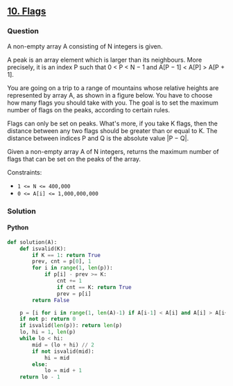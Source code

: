 ## **[10. Flags](https://app.codility.com/programmers/lessons/10-prime_and_composite_numbers/flags/)**

### Question
A non-empty array A consisting of N integers is given.

A peak is an array element which is larger than its neighbours. More precisely, it is an index P such that 0 < P < N − 1 and A[P − 1] < A[P] > A[P + 1].

You are going on a trip to a range of mountains whose relative heights are represented by array A, as shown in a figure below. 
You have to choose how many flags you should take with you. The goal is to set the maximum number of flags on the peaks, according to certain rules.

Flags can only be set on peaks. What's more, if you take K flags, then the distance between any two flags should be greater than or equal to K. 
The distance between indices P and Q is the absolute value |P − Q|.

Given a non-empty array A of N integers, returns the maximum number of flags that can be set on the peaks of the array.

Constraints:
- `1 <= N <= 400,000`
- `0 <= A[i] <= 1,000,000,000`

### Solution

#### Python
```python
def solution(A):
    def isvalid(K):
        if K == 1: return True
        prev, cnt = p[0], 1
        for i in range(1, len(p)):
            if p[i] - prev >= K:
                cnt += 1
                if cnt == K: return True
                prev = p[i]
        return False

    p = [i for i in range(1, len(A)-1) if A[i-1] < A[i] and A[i] > A[i+1]]
    if not p: return 0
    if isvalid(len(p)): return len(p)
    lo, hi = 1, len(p)
    while lo < hi:
        mid = (lo + hi) // 2
        if not isvalid(mid):
            hi = mid
        else:
            lo = mid + 1
    return lo - 1
```
